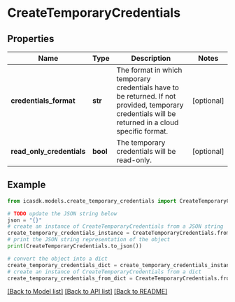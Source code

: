 # CreateTemporaryCredentials


## Properties

Name | Type | Description | Notes
------------ | ------------- | ------------- | -------------
**credentials_format** | **str** | The format in which temporary credentials have to be returned. If not provided, temporary credentials will be returned in a cloud specific format. | [optional] 
**read_only_credentials** | **bool** | The temporary credentials will be read-only. | [optional] 

## Example

```python
from icasdk.models.create_temporary_credentials import CreateTemporaryCredentials

# TODO update the JSON string below
json = "{}"
# create an instance of CreateTemporaryCredentials from a JSON string
create_temporary_credentials_instance = CreateTemporaryCredentials.from_json(json)
# print the JSON string representation of the object
print(CreateTemporaryCredentials.to_json())

# convert the object into a dict
create_temporary_credentials_dict = create_temporary_credentials_instance.to_dict()
# create an instance of CreateTemporaryCredentials from a dict
create_temporary_credentials_from_dict = CreateTemporaryCredentials.from_dict(create_temporary_credentials_dict)
```
[[Back to Model list]](../README.md#documentation-for-models) [[Back to API list]](../README.md#documentation-for-api-endpoints) [[Back to README]](../README.md)


